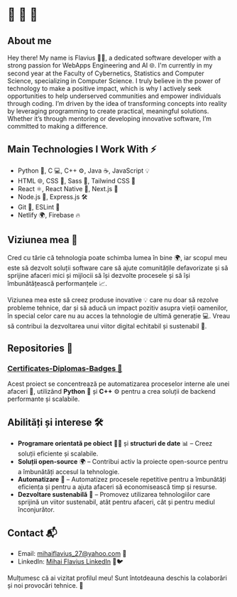 # 👋 👋 👋

## About me 

Hey there! My name is Flavius 👨‍💻, a dedicated software developer with a strong passion for WebApps Engineering and AI 🌐. I'm currently in my second year at the Faculty of Cybernetics, Statistics and Computer Science, specializing in Computer Science. I truly believe in the power of technology to make a positive impact, which is why I actively seek opportunities to help underserved communities and empower individuals through coding. I’m driven by the idea of transforming concepts into reality by leveraging programming to create practical, meaningful solutions. Whether it’s through mentoring or developing innovative software, I’m committed to making a difference.

## Main Technologies I Work With ⚡

- Python 🐍, C 💻, C++ ⚙️, Java ☕, JavaScript 💡
- HTML 🌐, CSS 🎨, Sass 💅, Tailwind CSS 🌟
- React ⚛️, React Native 📱, Next.js 🚀
- Node.js 🧩, Express.js 🛠️
- Git 🧳, ESLint 🧹
- Netlify 🌍, Firebase 🔥

  
## Viziunea mea 🌱

Cred cu tărie că tehnologia poate schimba lumea în bine 🌍, iar scopul meu este să dezvolt soluții software care să ajute comunitățile defavorizate și să sprijine afaceri mici și mijlocii să își dezvolte procesele și să își îmbunătățească performanțele 📈.

Viziunea mea este să creez produse inovative 💡 care nu doar să rezolve probleme tehnice, dar și să aducă un impact pozitiv asupra vieții oamenilor, în special celor care nu au acces la tehnologie de ultimă generație 💻. Vreau să contribui la dezvoltarea unui viitor digital echitabil și sustenabil 🌱.

## Repositories 🚀

### [Certificates-Diplomas-Badges 🔧](https://github.com/FlaviusBanned/Certificates-Diplomas-Badges)

Acest proiect se concentrează pe automatizarea proceselor interne ale unei afaceri 🏢, utilizând **Python** 🐍 și **C++** ⚙️ pentru a crea soluții de backend performante și scalabile.



## Abilități și interese 🛠️

- **Programare orientată pe obiect** 🧑‍💻 și **structuri de date** 📊 – Creez soluții eficiente și scalabile.
- **Soluții open-source** 🌍 – Contribui activ la proiecte open-source pentru a îmbunătăți accesul la tehnologie.
- **Automatizare** 🤖 – Automatizez procesele repetitive pentru a îmbunătăți eficiența și pentru a ajuta afaceri să economisească timp și resurse.
- **Dezvoltare sustenabilă** 🌱 – Promovez utilizarea tehnologiilor care sprijină un viitor sustenabil, atât pentru afaceri, cât și pentru mediul înconjurător.

## Contact 📬
- Email: [mihaiflavius_27@yahoo.com](mailto:mihaiflavius_27@yahoo.com) 📧
- LinkedIn: [Mihai Flavius LinkedIn](https://www.linkedin.com/in/mihai-flavius-pirjoleanu-51410430a/) 🔗🐦

Mulțumesc că ai vizitat profilul meu! Sunt întotdeauna deschis la colaborări și noi provocări tehnice. 🚀
